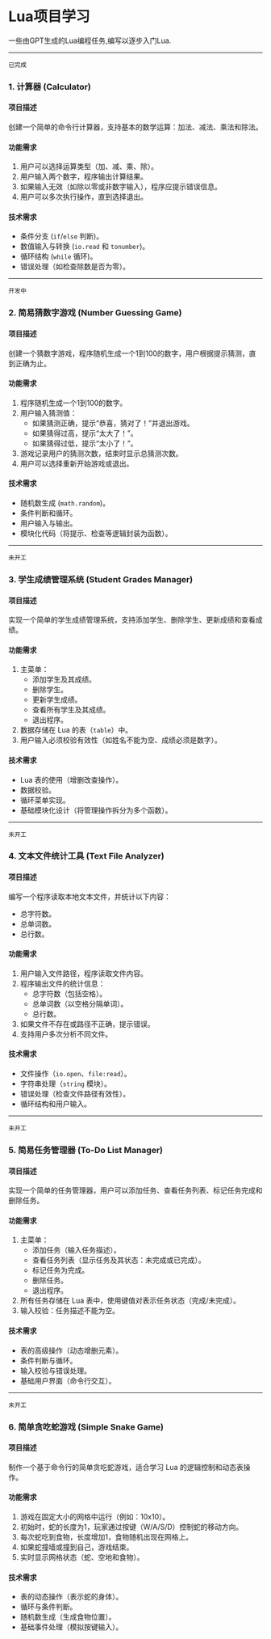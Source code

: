 # Lua项目学习  

一些由GPT生成的Lua编程任务,编写以逐步入门Lua.  

---

`已完成`  
### **1. 计算器 (Calculator)**

#### 项目描述
创建一个简单的命令行计算器，支持基本的数学运算：加法、减法、乘法和除法。

#### 功能需求
1. 用户可以选择运算类型（加、减、乘、除）。
2. 用户输入两个数字，程序输出计算结果。
3. 如果输入无效（如除以零或非数字输入），程序应提示错误信息。
4. 用户可以多次执行操作，直到选择退出。

#### 技术需求
- 条件分支 (`if`/`else` 判断)。
- 数值输入与转换 (`io.read` 和 `tonumber`)。
- 循环结构 (`while` 循环)。
- 错误处理（如检查除数是否为零）。

---

`开发中`  
### **2. 简易猜数字游戏 (Number Guessing Game)**

#### 项目描述
创建一个猜数字游戏，程序随机生成一个1到100的数字，用户根据提示猜测，直到正确为止。

#### 功能需求
1. 程序随机生成一个1到100的数字。
2. 用户输入猜测值：
   - 如果猜测正确，提示“恭喜，猜对了！”并退出游戏。
   - 如果猜得过高，提示“太大了！”。
   - 如果猜得过低，提示“太小了！”。
3. 游戏记录用户的猜测次数，结束时显示总猜测次数。
4. 用户可以选择重新开始游戏或退出。

#### 技术需求
- 随机数生成 (`math.random`)。
- 条件判断和循环。
- 用户输入与输出。
- 模块化代码（将提示、检查等逻辑封装为函数）。

---

`未开工`  
### **3. 学生成绩管理系统 (Student Grades Manager)**

#### 项目描述
实现一个简单的学生成绩管理系统，支持添加学生、删除学生、更新成绩和查看成绩。

#### 功能需求
1. 主菜单：
   - 添加学生及其成绩。
   - 删除学生。
   - 更新学生成绩。
   - 查看所有学生及其成绩。
   - 退出程序。
2. 数据存储在 Lua 的表（`table`）中。
3. 用户输入必须校验有效性（如姓名不能为空、成绩必须是数字）。

#### 技术需求
- Lua 表的使用（增删改查操作）。
- 数据校验。
- 循环菜单实现。
- 基础模块化设计（将管理操作拆分为多个函数）。

---

`未开工`  
### **4. 文本文件统计工具 (Text File Analyzer)**

#### 项目描述
编写一个程序读取本地文本文件，并统计以下内容：
- 总字符数。
- 总单词数。
- 总行数。

#### 功能需求
1. 用户输入文件路径，程序读取文件内容。
2. 程序输出文件的统计信息：
   - 总字符数（包括空格）。
   - 总单词数（以空格分隔单词）。
   - 总行数。
3. 如果文件不存在或路径不正确，提示错误。
4. 支持用户多次分析不同文件。

#### 技术需求
- 文件操作（`io.open`、`file:read`）。
- 字符串处理（`string` 模块）。
- 错误处理（检查文件路径有效性）。
- 循环结构和用户输入。

---

`未开工`  
### **5. 简易任务管理器 (To-Do List Manager)**

#### 项目描述
实现一个简单的任务管理器，用户可以添加任务、查看任务列表、标记任务完成和删除任务。

#### 功能需求
1. 主菜单：
   - 添加任务（输入任务描述）。
   - 查看任务列表（显示任务及其状态：未完成或已完成）。
   - 标记任务为完成。
   - 删除任务。
   - 退出程序。
2. 所有任务存储在 Lua 表中，使用键值对表示任务状态（完成/未完成）。
3. 输入校验：任务描述不能为空。

#### 技术需求
- 表的高级操作（动态增删元素）。
- 条件判断与循环。
- 输入校验与错误处理。
- 基础用户界面（命令行交互）。

---

`未开工`  
### **6. 简单贪吃蛇游戏 (Simple Snake Game)**

#### 项目描述
制作一个基于命令行的简单贪吃蛇游戏，适合学习 Lua 的逻辑控制和动态表操作。

#### 功能需求
1. 游戏在固定大小的网格中运行（例如：10x10）。
2. 初始时，蛇的长度为1，玩家通过按键（W/A/S/D）控制蛇的移动方向。
3. 每次蛇吃到食物，长度增加1，食物随机出现在网格上。
4. 如果蛇撞墙或撞到自己，游戏结束。
5. 实时显示网格状态（蛇、空地和食物）。

#### 技术需求
- 表的动态操作（表示蛇的身体）。
- 循环与条件判断。
- 随机数生成（生成食物位置）。
- 基础事件处理（模拟按键输入）。
